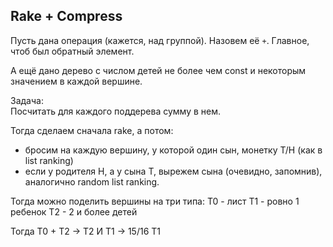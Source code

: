 ## Rake + Compress

Пусть дана операция (кажется, над группой). Назовем её `+`.
Главное, чтоб был обратный элемент.

А ещё дано дерево с числом детей не более чем const
и некоторым значением в каждой вершине.

Задача: \
Посчитать для каждого поддерева сумму в нем.

Тогда сделаем сначала rake, а потом:
- бросим на каждую вершину, у которой один сын, 
    монетку T/H (как в list ranking)
- если у родителя H, а у сына T, вырежем сына (очевидно, запомнив),
    аналогично random list ranking.

Тогда можно поделить вершины на три типа:
T0 - лист
T1 - ровно 1 ребенок
T2 - 2 и более детей

Тогда T0 + T2 -> T2
И T1 -> 15/16 T1

